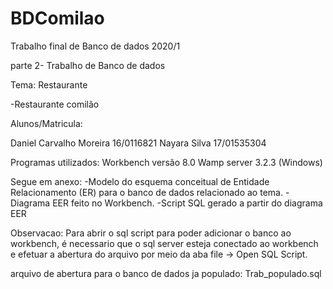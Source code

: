 # BDComilao
Trabalho final de Banco de dados 2020/1

parte 2- Trabalho de Banco de dados

Tema: Restaurante

-Restaurante comilão

Alunos/Matricula: 

Daniel Carvalho Moreira        16/0116821
Nayara Silva                   17/01535304


Programas utilizados: 
Workbench versão 8.0
Wamp server 3.2.3 (Windows)


Segue em anexo:
-Modelo do esquema conceitual de Entidade Relacionamento (ER) para o banco de dados relacionado ao tema.
-Diagrama EER feito no Workbench.
-Script SQL gerado a partir do diagrama EER


Observacao: Para abrir o sql script para poder adicionar o banco ao workbench, é necessario que o sql server esteja conectado ao workbench e efetuar
a abertura do arquivo por meio da aba file -> Open SQL Script.

arquivo de abertura para o banco de dados ja populado: Trab_populado.sql
